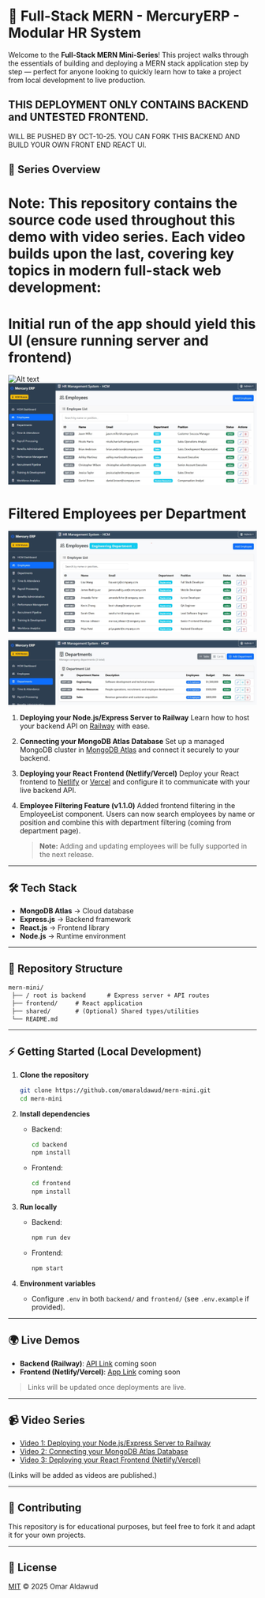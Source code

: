 # 🚀 Full-Stack MERN - MercuryERP - Modular HR System

Welcome to the **Full-Stack MERN Mini-Series**!
This project walks through the essentials of building and deploying a MERN stack application step by step — perfect for anyone looking to quickly learn how to take a project from local development to live production.

## THIS DEPLOYMENT ONLY CONTAINS BACKEND and UNTESTED FRONTEND.

WILL BE PUSHED BY OCT-10-25. YOU CAN FORK THIS BACKEND AND BUILD YOUR OWN FRONT END REACT UI.

## 🎯 Series Overview

# Note: This repository contains the source code used throughout this demo with video series. Each video builds upon the last, covering key topics in modern full-stack web development:

# Initial run of the app should yield this UI (ensure running server and frontend)

![Alt text](docs/erp-view1.jpg)
![Alt text](docs/erp-emps.jpg)
# Filtered Employees per Department
![Alt text](docs/erp-emps-filter.jpg)

![Alt text](docs/erp-deps.jpg)

1. **Deploying your Node.js/Express Server to Railway**
   Learn how to host your backend API on [Railway](https://railway.app) with ease.

2. **Connecting your MongoDB Atlas Database**
   Set up a managed MongoDB cluster in [MongoDB Atlas](https://www.mongodb.com/atlas/database) and connect it securely to your backend.

3. **Deploying your React Frontend (Netlify/Vercel)**
   Deploy your React frontend to [Netlify](https://www.netlify.com/) or [Vercel](https://vercel.com/) and configure it to communicate with your live backend API.

4. **Employee Filtering Feature (v1.1.0)**
   Added frontend filtering in the EmployeeList component. Users can now search employees by name or position and combine this with department filtering (coming from department page).

   > **Note:** Adding and updating employees will be fully supported in the next release.

---

## 🛠️ Tech Stack

* **MongoDB Atlas** → Cloud database
* **Express.js** → Backend framework
* **React.js** → Frontend library
* **Node.js** → Runtime environment

---

## 📂 Repository Structure

```
mern-mini/
 ├── / root is backend      # Express server + API routes
 ├── frontend/     # React application
 ├── shared/       # (Optional) Shared types/utilities
 └── README.md
```

---

## ⚡ Getting Started (Local Development)

1. **Clone the repository**

   ```bash
   git clone https://github.com/omaraldawud/mern-mini.git
   cd mern-mini
   ```

2. **Install dependencies**

   * Backend:

     ```bash
     cd backend
     npm install
     ```
   * Frontend:

     ```bash
     cd frontend
     npm install
     ```

3. **Run locally**

   * Backend:

     ```bash
     npm run dev
     ```
   * Frontend:

     ```bash
     npm start
     ```

4. **Environment variables**

   * Configure `.env` in both `backend/` and `frontend/` (see `.env.example` if provided).

---

## 🌍 Live Demos

* **Backend (Railway)**: [API Link]() coming soon
* **Frontend (Netlify/Vercel)**: [App Link]() coming soon

> Links will be updated once deployments are live.

---

## 📹 Video Series

* [Video 1: Deploying your Node.js/Express Server to Railway](#)
* [Video 2: Connecting your MongoDB Atlas Database](#)
* [Video 3: Deploying your React Frontend (Netlify/Vercel)](#)

(Links will be added as videos are published.)

---

## 🤝 Contributing

This repository is for educational purposes, but feel free to fork it and adapt it for your own projects.

---

## 📜 License

[MIT](LICENSE) © 2025 Omar Aldawud
